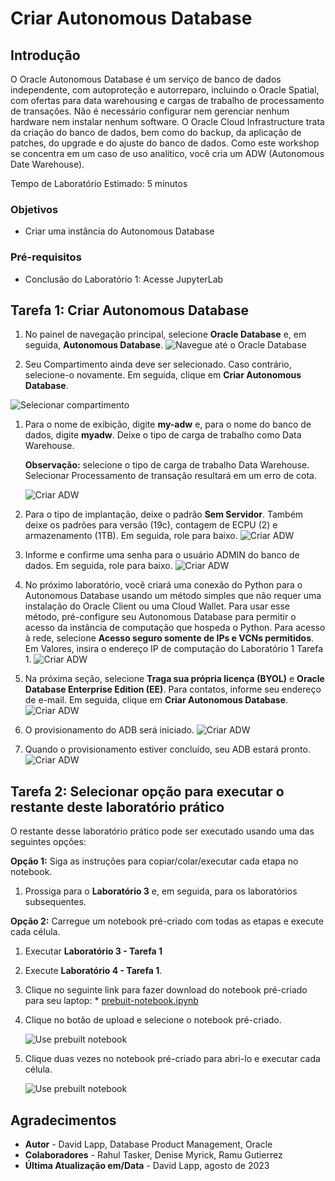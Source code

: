 # Criar Autonomous Database

## Introdução

O Oracle Autonomous Database é um serviço de banco de dados independente, com autoproteção e autorreparo, incluindo o Oracle Spatial, com ofertas para data warehousing e cargas de trabalho de processamento de transações. Não é necessário configurar nem gerenciar nenhum hardware nem instalar nenhum software. O Oracle Cloud Infrastructure trata da criação do banco de dados, bem como do backup, da aplicação de patches, do upgrade e do ajuste do banco de dados. Como este workshop se concentra em um caso de uso analítico, você cria um ADW (Autonomous Date Warehouse).

Tempo de Laboratório Estimado: 5 minutos

### Objetivos

*   Criar uma instância do Autonomous Database

### Pré-requisitos

*   Conclusão do Laboratório 1: Acesse JupyterLab

## Tarefa 1: Criar Autonomous Database

1.  No painel de navegação principal, selecione **Oracle Database** e, em seguida, **Autonomous Database**. ![Navegue até o Oracle Database](images/adb-01.png)
    
2.  Seu Compartimento ainda deve ser selecionado. Caso contrário, selecione-o novamente. Em seguida, clique em **Criar Autonomous Database**.
    

![Selecionar compartimento](images/adb-02.png)

1.  Para o nome de exibição, digite **my-adw** e, para o nome do banco de dados, digite **myadw**. Deixe o tipo de carga de trabalho como Data Warehouse.
    
    **Observação:** selecione o tipo de carga de trabalho Data Warehouse. Selecionar Processamento de transação resultará em um erro de cota.
    
    ![Criar ADW](images/adb-03.png)
    
2.  Para o tipo de implantação, deixe o padrão **Sem Servidor**. Também deixe os padrões para versão (19c), contagem de ECPU (2) e armazenamento (1TB). Em seguida, role para baixo. ![Criar ADW](images/adb-04.png)
    
3.  Informe e confirme uma senha para o usuário ADMIN do banco de dados. Em seguida, role para baixo. ![Criar ADW](images/adb-05.png)
    
4.  No próximo laboratório, você criará uma conexão do Python para o Autonomous Database usando um método simples que não requer uma instalação do Oracle Client ou uma Cloud Wallet. Para usar esse método, pré-configure seu Autonomous Database para permitir o acesso da instância de computação que hospeda o Python. Para acesso à rede, selecione **Acesso seguro somente de IPs e VCNs permitidos**. Em Valores, insira o endereço IP de computação do Laboratório 1 Tarefa 1. ![Criar ADW](images/adb-07.png)
    
5.  Na próxima seção, selecione **Traga sua própria licença (BYOL)** e **Oracle Database Enterprise Edition (EE)**. Para contatos, informe seu endereço de e-mail. Em seguida, clique em **Criar Autonomous Database**. ![Criar ADW](images/adb-08.png)
    
6.  O provisionamento do ADB será iniciado. ![Criar ADW](images/adb-09.png)
    
7.  Quando o provisionamento estiver concluído, seu ADB estará pronto. ![Criar ADW](images/adb-10.png)
    

## Tarefa 2: Selecionar opção para executar o restante deste laboratório prático

O restante desse laboratório prático pode ser executado usando uma das seguintes opções:

**Opção 1:** Siga as instruções para copiar/colar/executar cada etapa no notebook.

1.  Prossiga para o **Laboratório 3** e, em seguida, para os laboratórios subsequentes.

**Opção 2:** Carregue um notebook pré-criado com todas as etapas e execute cada célula.

1.  Executar **Laboratório 3 - Tarefa 1**
    
2.  Execute **Laboratório 4 - Tarefa 1**.
    
3.  Clique no seguinte link para fazer download do notebook pré-criado para seu laptop: \* [prebuit-notebook.ipynb](../access-jupyterlab/files/prebuilt-notebook.ipynb)
    
4.  Clique no botão de upload e selecione o notebook pré-criado.
    

     ![Use prebuilt notebook](./images/prebuilt-nb-01.png)
    

5.  Clique duas vezes no notebook pré-criado para abri-lo e executar cada célula.

     ![Use prebuilt notebook](./images/prebuilt-nb-02.png)
    

## Agradecimentos

*   **Autor** - David Lapp, Database Product Management, Oracle
*   **Colaboradores** - Rahul Tasker, Denise Myrick, Ramu Gutierrez
*   **Última Atualização em/Data** - David Lapp, agosto de 2023